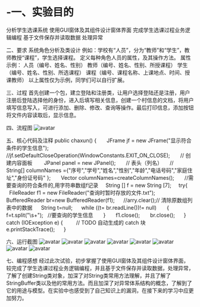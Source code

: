 # -一、实验目的
分析学生选课系统
使用GUI窗体及其组件设计窗体界面
完成学生选课过程业务逻辑编程
基于文件保存并读取数据
处理异常

二、要求
系统角色分析及类设计
例如：学校有“人员”，分为“教师”和“学生”，教师教授“课程”，学生选择课程。
定义每种角色人员的属性，及其操作方法。
属性示例：	人员（编号、姓名、性别）
教师（编号、姓名、性别、所授课程）
学生（编号、姓名、性别、所选课程）
课程（编号、课程名称、上课地点、时间、授课教师）
以上属性仅为示例，同学们可以自行扩展。



三、过程
首先创建一个包，建立登陆和注册类，让用户选择登陆还是注册，用户注册后登陆选择他的身份，进入后填写相关信息，创建一个村信息的文档，将用户填写信息写入，可进行添加、删除、修改、查询等操作。最后打印信息，添加按钮将文件内容读取后，显示信息。

四、流程图
![avatar](https://github.com/zhaohuanxia/Dashiyan1/blob/master/WechatIMG785.jpeg)

五、核心代码及注释
public chaxun() {
      JFrame jf = new JFrame("显示符合条件的学生信息");
      //jf.setDefaultCloseOperation(WindowConstants.EXIT_ON_CLOSE);
      // 创建内容面板
       JPanel panel = new JPanel();
      // 表头（列名）
      //  String[] columnNames ={"序号","学号","姓名","性别","年龄","电话号码","家庭住址","身份证号码" };
      Vector columnNames=createColumnNames();
      //需要查询的符合条件的,用字符串数组f记录
    String [] f = new String [7];
    try{
     FileReader f1 = new FileReader("查询时暂时存放的文件.txt");
     BufferedReader br=new BufferedReader(f1);
     //arry.clear();// 清除原数组列表中的数据
     String t=null;
     while ((t= br.readLine())!= null)
      {
        f=t.split("\\s+");   //要查询的学生信息
      }
      f1.close();
      br.close();
     } catch (IOException e) {
        // TODO 自动生成的 catch 块
     e.printStackTrace();
     }

六、运行截图
![avatar](https://github.com/zhaohuanxia/Dashiyan1/blob/master/WechatIMG786.png)
![avatar](https://github.com/zhaohuanxia/Dashiyan1/blob/master/WechatIMG787.png)
![avatar](https://github.com/zhaohuanxia/Dashiyan1/blob/master/WechatIMG788.png)
![avatar](https://github.com/zhaohuanxia/Dashiyan1/blob/master/WechatIMG789.png)
![avatar](https://github.com/zhaohuanxia/Dashiyan1/blob/master/WechatIMG790.png)
![avatar](https://github.com/zhaohuanxia/Dashiyan1/blob/master/WechatIMG791.png)
![avatar](https://github.com/zhaohuanxia/Dashiyan1/blob/master/WechatIMG792.png)
![avatar](https://github.com/zhaohuanxia/Dashiyan1/blob/master/WechatIMG793.png)

七、编程感想
经过此次试验，初步掌握了使用GUI窗体及其组件设计窗体界面，较完成了学生选课过程业务逻辑编程，并且基于文件保存并读取数据，处理异常，了解了创建String类对象，加深了对String类常用方法理解，并且了解了StringBuffer类以及他的常用方法。而且加深了对异常体系结构的概念，了解到了它的用途与模型。在实验中也感受到了自己知识上的漏洞，在接下来的学习中应更加努力。


